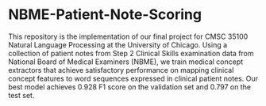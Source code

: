 # NBME-Patient-Note-Scoring

This repository is the implementation of our final project for CMSC 35100 Natural Language Processing at the University of Chicago. Using a collection of patient notes from Step 2 Clinical Skills examination data from National Board of Medical Examiners (NBME), we train medical concept extractors that achieve satisfactory performance on mapping clinical concept features to word sequences expressed in clinical patient notes. Our best model achieves 0.928 F1 score on the validation set and 0.797 on the test set.
